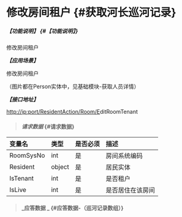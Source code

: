 # 修改房间租户 {#获取河长巡河记录}

##### _【功能说明】_ {#【功能说明】}

修改房间租户

_**【应用场景】**_

修改房间租户

（图片都在Person实体中，见基础模块-获取人员详情）

_**【接口地址】**_

[http://ip:port/ResidentAction/Room/E](http://ip:port/HMQuery/PatrolRiver/GetPatrolRivers)ditRoomTenant

> #### _请求数据_ {#请求数据}

| 变量名 | 类型 | 是否必须 | 描述 |
| :--- | :--- | :--- | :--- |
| RoomSysNo | int | 是 | 房间系统编码 |
| Resident | object | 是 | 居民实体 |
| IsTenant | int | 是 | 是否租户 |
| IsLive | int | 是 | 是否居住在该房间 |

> #### _应答数据 _ {#应答数据-（巡河记录数组）}



